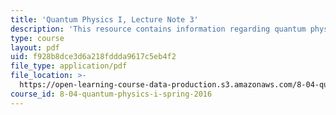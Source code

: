 ```yaml
---
title: 'Quantum Physics I, Lecture Note 3'
description: 'This resource contains information regarding quantum physics: Lecture Note 3.'
type: course
layout: pdf
uid: f928b8dce3d6a218fddda9617c5eb4f2
file_type: application/pdf
file_location: >-
  https://open-learning-course-data-production.s3.amazonaws.com/8-04-quantum-physics-i-spring-2016/f928b8dce3d6a218fddda9617c5eb4f2_MIT8_04S16_LecNotes3.pdf
course_id: 8-04-quantum-physics-i-spring-2016
---
```

